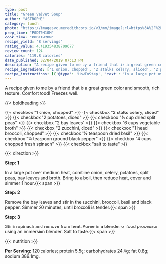 ```yaml
---
type: post
title: "Green Velvet Soup"
author: "ASTROPHE"
category: lunch
photo: "https://imagesvc.meredithcorp.io/v3/mm/image?url=https%3A%2F%2Fimages.media-allrecipes.com%2Fuserphotos%2F739532.jpg"
prep_time: "P0DT0H10M"
cook_time: "P0DT1H20M"
recipe_yield: "8 servings"
rating_value: 4.419354838709677
review_count: 124
calories: "119.8 calories"
date_published: 02/04/2019 07:13 PM
description: "A recipe given to me by a friend that is a great green color and smooth, rich texture. Comfort food!  Freezes well."
recipe_ingredient: ['1 onion, chopped', '2 stalks celery, sliced', '2 potatoes, diced', '¾ cup dried split peas', '2 bay leaves', '6 cups vegetable broth', '2 zucchini, diced', '1 head broccoli, chopped', '½ teaspoon dried basil', '¼ teaspoon ground black pepper', '4 cups chopped fresh spinach', 'salt to taste']
recipe_instructions: [{'@type': 'HowToStep', 'text': 'In a large pot over medium heat, combine onion, celery, potatoes, split peas, bay leaves and broth.  Bring to a boil, then reduce heat, cover and simmer 1 hour.\n'}, {'@type': 'HowToStep', 'text': 'Remove the bay leaves and stir in the zucchini, broccoli, basil and black pepper.  Simmer 20 minutes, until broccoli is tender.\n'}, {'@type': 'HowToStep', 'text': 'Stir in spinach and remove from heat.  Puree in a blender or food processor using an immersion blender.  Salt to taste.\n'}]
---
```


A recipe given to me by a friend that is a great green color and smooth, rich texture. Comfort food!  Freezes well. 

{{< boldheading >}}

{{< checkbox "1  onion, chopped" >}}
{{< checkbox "2 stalks celery, sliced" >}}
{{< checkbox "2  potatoes, diced" >}}
{{< checkbox "¾ cup dried split peas" >}}
{{< checkbox "2  bay leaves" >}}
{{< checkbox "6 cups vegetable broth" >}}
{{< checkbox "2  zucchini, diced" >}}
{{< checkbox "1 head broccoli, chopped" >}}
{{< checkbox "½ teaspoon dried basil" >}}
{{< checkbox "¼ teaspoon ground black pepper" >}}
{{< checkbox "4 cups chopped fresh spinach" >}}
{{< checkbox "salt to taste" >}}


{{< direction >}}

**Step: 1**

In a large pot over medium heat, combine onion, celery, potatoes, split peas, bay leaves and broth.  Bring to a boil, then reduce heat, cover and simmer 1 hour.{{< span >}}

**Step: 2**

Remove the bay leaves and stir in the zucchini, broccoli, basil and black pepper.  Simmer 20 minutes, until broccoli is tender.{{< span >}}

**Step: 3**

Stir in spinach and remove from heat.  Puree in a blender or food processor using an immersion blender.  Salt to taste.{{< span >}}

{{< nutrition >}}

**Per Serving:** 120 calories; protein 5.5g; carbohydrates 24.4g; fat 0.8g; sodium 389.1mg.